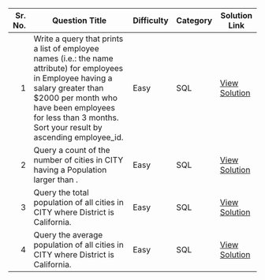 | Sr. No. | Question Title                                                                                                                                                  | Difficulty | Category   | Solution Link                                                                                  |
|--------:|------------------------------------------------------------------------------------------------------------------------------------------------------------------|------------|------------|-------------------------------------------------------------------------------------------------|
| 1       | Write a query that prints a list of employee names (i.e.: the name attribute) for employees in Employee having a salary greater than $2000 per month who have been employees for less than 3 months. Sort your result by ascending employee_id. | Easy       | SQL        | [View Solution](https://www.hackerrank.com/challenges/salary-of-employees/problem?isFullScreen=true)         |
| 2       | Query a count of the number of cities in CITY having a Population larger than .                                                                                                                              | Easy      | SQL        | [View Solution](https://www.hackerrank.com/challenges/revising-aggregations-the-count-function/problem?isFullScreen=true)       |
| 3       | Query the total population of all cities in CITY where District is California.                                                                                                                                           | Easy       | SQL | [View Solution](https://github.com/yourusername/repo/blob/main/react/clock-app.jsx)            |
| 4       | Query the average population of all cities in CITY where District is California.                                                                                                                                                | Easy       | SQL | [View Solution](https://www.hackerrank.com/challenges/revising-aggregations-the-average-function/problem?isFullScreen=true)           |
